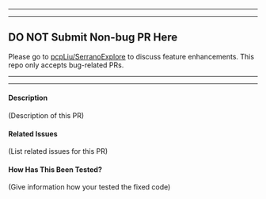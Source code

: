 <hr>
<hr>

## DO NOT Submit Non-bug PR Here
Please go to [pcpLiu/SerranoExplore](https://github.com/pcpLiu/SerranoExplore) to discuss feature enhancements. This repo only accepts bug-related PRs.

<hr>
<hr>

<!-- 
Fill the form below. Replace content in `()` with your information. 
All fields are required excepted optional fields.
-->
#### Description
(Description of this PR)

#### Related Issues
(List related issues for this PR)

#### How Has This Been Tested?
(Give information how your tested the fixed code)
